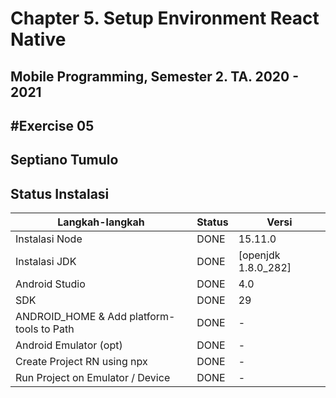 # Chapter 5. Setup Environment React Native

## Mobile Programming, Semester 2. TA. 2020 - 2021

## #Exercise 05

## Septiano Tumulo

## Status Instalasi

| Langkah-langkah                           | Status | Versi               |
| ----------------------------------------- | ------ | --------------------|
| Instalasi Node                            | DONE   | 15.11.0             |
| Instalasi JDK                             | DONE   | [openjdk 1.8.0_282] |
| Android Studio                            | DONE   | 4.0                 |
| SDK                                       | DONE   | 29                  |
| ANDROID_HOME & Add platform-tools to Path | DONE   | -                   |
| Android Emulator (opt)                    | DONE   | -                   |
| Create Project RN using npx               | DONE   | -                   |
| Run Project on Emulator / Device          | DONE   | -                   |
